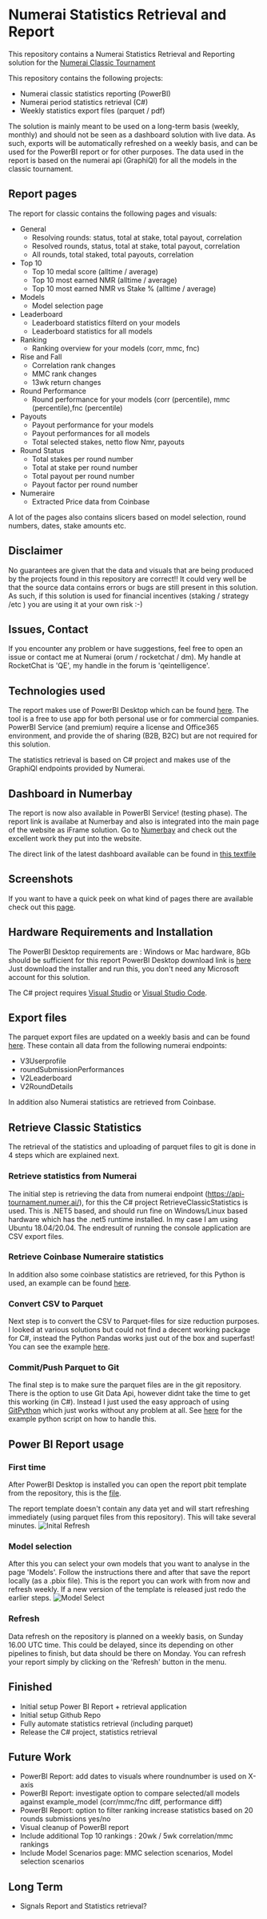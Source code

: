 
# Numerai Statistics Retrieval and Report
This repository contains a Numerai Statistics Retrieval and Reporting solution for the [Numerai Classic Tournament](https://numer.ai)

This repository contains the following projects:

- Numerai classic statistics reporting (PowerBI)
- Numerai period statistics retrieval (C#)
- Weekly statistics export files (parquet / pdf)

The solution is mainly meant to be used on a long-term basis (weekly, monthly) and should not be seen as a dashboard solution with live data. As such, exports will be automatically refreshed on a weekly basis, and can be used for the PowerBI report or for other purposes. The data used in the report is based on the numerai api (GraphiQl) for all the models in the classic tournament.

## Report pages
The report for classic contains the following pages and visuals:

- General
  - Resolving rounds: status, total at stake, total payout, correlation
  - Resolved rounds, status, total at stake, total payout, correlation
  - All rounds, total staked, total payouts, correlation
- Top 10
  - Top 10 medal score (alltime / average)
  - Top 10 most earned NMR (alltime / average)
  - Top 10 most earned NMR vs Stake % (alltime / average)
- Models
  - Model selection page
- Leaderboard
  - Leaderboard statistics filterd on your models
  - Leaderboard statistics for all models
- Ranking
  - Ranking overview for your models (corr, mmc, fnc)
- Rise and Fall
  - Correlation rank changes
  - MMC rank changes
  - 13wk return changes
- Round Performance
  - Round performance for your models (corr (percentile), mmc (percentile),fnc (percentile)
- Payouts
  - Payout performance for your models
  - Payout performances for all models
  - Total selected stakes, netto flow Nmr, payouts
- Round Status
  - Total stakes per round number
  - Total at stake per round number
  - Total payout per round number
  - Payout factor per round number
- Numeraire
  - Extracted Price data from Coinbase

A lot of the pages also contains slicers based on model selection, round numbers, dates, stake amounts etc.

## Disclaimer
No guarantees are given that the data and visuals that are being produced by the projects found in this repository are correct!! It could very well be that the source data contains errors or bugs are still present in this solution. As such, if this solution is used for financial incentives (staking / strategy /etc ) you are using it at your own risk :-)

## Issues, Contact
If you encounter any problem or have suggestions, feel free to open an issue or contact me at Numerai (orum / rocketchat / dm). My handle at RocketChat is 'QE', my handle in the forum is 'qeintelligence'.

## Technologies used
The report makes use of PowerBI Desktop which can be found [here](https://powerbi.microsoft.com/en-us/downloads/). The tool is a free to use app for both personal use or for commercial companies. PowerBI Service (and premium) require a license and Office365 environment, and provide the of sharing (B2B, B2C) but are not required for this solution.

The statistics retrieval is based on C# project and makes use of the GraphiQl endpoints provided by Numerai.

## Dashboard in Numerbay
The report is now also available in PowerBI Service! (testing phase). The report link is availabe at Numerbay and also is integrated into the main page of the website as iFrame solution. Go to [Numerbay](https://numerbay.ai/) and check out the excellent work they put into the website.

The direct link of the latest dashboard available can be found in [this textfile](https://raw.githubusercontent.com/jos1977/numerai_statistics/main/ClassicDashboardLink.txt)

## Screenshots
If you want to have a quick peek on what kind of pages there are available check out this [page](https://github.com/jos1977/numerai_statistics/tree/main/documentation/screenshots.md).

## Hardware Requirements and Installation
The PowerBI Desktop requirements are : Windows or Mac hardware, 8Gb should be sufficient for this report
PowerBI Desktop download link is [here](https://aka.ms/pbiSingleInstaller)
Just download the installer and run this, you don't need any Microsoft account for this solution.

The C# project requires [Visual Studio](https://visualstudio.microsoft.com/downloads/) or [Visual Studio Code](https://code.visualstudio.com/download).

## Export files
The parquet export files are updated on a weekly basis and can be found [here](https://github.com/jos1977/numerai_statistics/tree/main/classic/parquet). These contain all data from the following numerai endpoints:
 - V3Userprofile
 - roundSubmissionPerformances
 - V2Leaderboard
 - V2RoundDetails

In addition also Numerai statistics are retrieved from Coinbase.

## Retrieve Classic Statistics
The retrieval of the statistics and uploading of parquet files to git is done in 4 steps which are explained next.

### Retrieve statistics from Numerai
The initial step is retrieving the data from numerai endpoint (https://api-tournament.numer.ai/), for this the C# project RetrieveClassicStatistics is used. This is .NET5 based, and should run fine on Windows/Linux based hardware which has the .net5 runtime installed. In my case I am using Ubuntu 18.04/20.04. The endresult of running the console application are CSV export files.

### Retrieve Coinbase Numeraire statistics
In addition also some coinbase statistics are retrieved, for this Python is used, an example can be found [here](https://github.com/jos1977/numerai_statistics/blob/main/classic/src/Python/NumerairePriceData.ipynb).

### Convert CSV to Parquet
Next step is to convert the CSV to Parquet-files for size reduction purposes. 
I looked at various solutions but could not find a decent working package for C#, instead the Python Pandas works just out of the box and superfast!
You can see the example [here](https://github.com/jos1977/numerai_statistics/blob/main/classic/src/Python/ConvertCSVToParquet.ipynb).

### Commit/Push Parquet to Git
The final step is to make sure the parquet files are in the git repository. There is the option to use Git Data Api, however didnt take the time to get this working (in C#). Instead I just used the easy approach of using [GitPython](https://github.com/gitpython-developers/GitPython) which just works without any problem at all. See [here](https://github.com/jos1977/numerai_statistics/blob/main/classic/src/Python/Sync_Git.ipynb) for the example python script on how to handle this.

## Power BI Report usage
### First time
After PowerBI Desktop is installed you can open the report pbit template from the repository, this is the [file](https://github.com/jos1977/numerai_statistics/blob/main/classic/pbi/NumeraiClassicStatistics.pbit).

The report template doesn't contain any data yet and will start refreshing immediately (using parquet files from this repository). This will take several minutes.
![Inital Refresh](documentation/pbi_template.png "Initial Refresh")


### Model selection
After this you can select your own models that you want to analyse in the page 'Models'. Follow the instructions there and after that save the report locally (as a .pbix file). This is the report you can work with from now and refresh weekly. If a new version of the template is released just redo the earlier steps.
![Model Select](documentation/pbi_modelselect.png "Model Select")

### Refresh
Data refresh on the repository is planned on a weekly basis, on Sunday 16.00 UTC time. This could be delayed, since its depending on other pipelines to finish, but data should be there on Monday. You can refresh your report simply by clicking on the 'Refresh' button in the menu.

## Finished
- Initial setup Power BI Report + retrieval application
- Initial setup Github Repo
- Fully automate statistics retrieval (including parquet)
- Release the C# project, statistics retrieval
## Future Work
- PowerBI Report: add dates to visuals where roundnumber is used on X-axis
- PowerBI Report: investigate option to compare selected/all models against example_model (corr/mmc/fnc diff, performance diff)
- PowerBI Report: option to filter ranking increase statistics based on 20 rounds submissions yes/no
- Visual cleanup of PowerBI report
- Include additional Top 10 rankings : 20wk / 5wk correlation/mmc rankings
- Include Model Scenarios page: MMC selection scenarios, Model selection scenarios
## Long Term
- Signals Report and Statistics retrieval?

